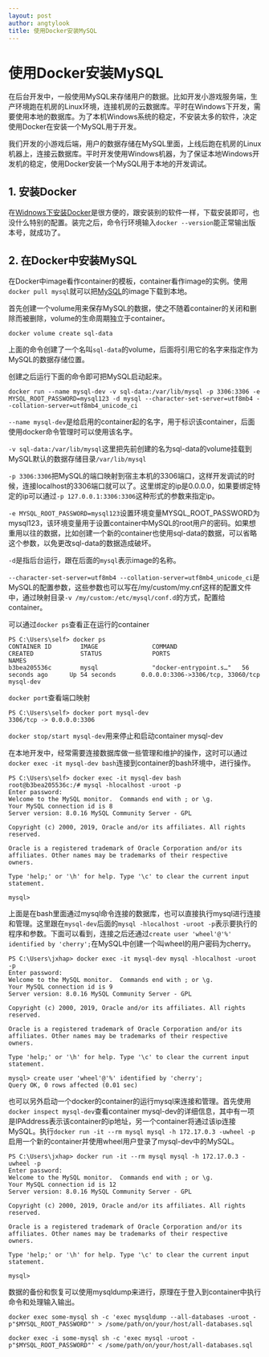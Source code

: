 ```yaml
---
layout: post
author: angtylook
title: 使用Docker安装MySQL
---
```


# 使用Docker安装MySQL

在后台开发中，一般使用MySQL来存储用户的数据。比如开发小游戏服务端，生产环境跑在机房的Linux环境，连接机房的云数据库。平时在Windows下开发，需要使用本地的数据库。为了本机Windows系统的稳定，不安装太多的软件，决定使用Docker在安装一个MySQL用于开发。

我们开发的小游戏后端，用户的数据存储在MySQL里面，上线后跑在机房的Linux机器上，连接云数据库。平时开发使用Windows机器，为了保证本地Windows开发机的稳定，使用Docker安装一个MySQL用于本地的开发调试。

## 1. 安装Docker

在[Widnows下安装Docker](https://docs.docker.com/docker-for-windows/)是很方便的，跟安装别的软件一样，下载安装即可，也没什么特别的配置。装完之后，命令行环境输入`docker --version`能正常输出版本号，就成功了。

## 2. 在Docker中安装MySQL

在Docker中image看作container的模板，container看作image的实例。使用`docker pull mysql`就可以把[MySQL](https://hub.docker.com/_/mysql)的image下载到本地。

首先创建一个volume用来保存MySQL的数据，使之不随着container的关闭和删除而被删除，volume的生命周期独立于container。

```docker volume create sql-data```

上面的命令创建了一个名叫`sql-data`的volume，后面将引用它的名字来指定作为MySQL的数据存储位置。

创建之后运行下面的命令即可把MySQL启动起来。

```
docker run --name mysql-dev -v sql-data:/var/lib/mysql -p 3306:3306 -e MYSQL_ROOT_PASSWORD=mysql123 -d mysql --character-set-server=utf8mb4 --collation-server=utf8mb4_unicode_ci
```

`--name mysql-dev`是给启用的container起的名字，用于标识该container，后面使用docker命令管理时可以使用该名字。

`-v sql-data:/var/lib/mysql`这里把先前创建的名为sql-data的volume挂载到MySQL默认的数据存储目录`/var/lib/mysql`

`-p 3306:3306`把MySQL的端口映射到宿主本机的3306端口，这样开发调试的时候，连接localhost的3306端口就可以了。这里绑定的ip是0.0.0.0，如果要绑定特定的ip可以通过`-p 127.0.0.1:3306:3306`这种形式的参数来指定ip。

`-e MYSQL_ROOT_PASSWORD=mysql123`设置环境变量MYSQL_ROOT_PASSWORD为mysql123，该环境变量用于设置container中MySQL的root用户的密码。如果想重用以往的数据，比如创建一个新的container也使用sql-data的数据，可以省略这个参数，以免更改sql-data的数据造成破坏。

`-d`是指后台运行，跟在后面的`mysql`表示image的名称。

`--character-set-server=utf8mb4 --collation-server=utf8mb4_unicode_ci`是MySQL的配置参数，这些参数也可以写在/my/custom/my.cnf这样的配置文件中，通过映射目录`-v /my/custom:/etc/mysql/conf.d`的方式，配置给container。

可以通过`docker ps`查看正在运行的container

```
PS C:\Users\self> docker ps                                                                                                                                               CONTAINER ID        IMAGE               COMMAND                  CREATED             STATUS              PORTS                               NAMES
b3bea205536c        mysql               "docker-entrypoint.s…"   56 seconds ago      Up 54 seconds       0.0.0.0:3306->3306/tcp, 33060/tcp   mysql-dev
```

`docker port`查看端口映射
```
PS C:\Users\self> docker port mysql-dev                                                                                                                                   3306/tcp -> 0.0.0.0:3306
```

`docker stop/start mysql-dev`用来停止和启动container mysql-dev

在本地开发中，经常需要连接数据库做一些管理和维护的操作，这时可以通过`docker exec -it mysql-dev bash`连接到container的bash环境中，进行操作。
```
PS C:\Users\self> docker exec -it mysql-dev bash                                                                                                                          root@b3bea205536c:/# mysql -hlocalhost -uroot -p
Enter password:
Welcome to the MySQL monitor.  Commands end with ; or \g.
Your MySQL connection id is 8
Server version: 8.0.16 MySQL Community Server - GPL

Copyright (c) 2000, 2019, Oracle and/or its affiliates. All rights reserved.

Oracle is a registered trademark of Oracle Corporation and/or its
affiliates. Other names may be trademarks of their respective
owners.

Type 'help;' or '\h' for help. Type '\c' to clear the current input statement.

mysql>
```
上面是在bash里面通过mysql命令连接的数据库，也可以直接执行mysql进行连接和管理。这里跟在`mysql-dev`后面的`mysql -hlocalhost -uroot -p`表示要执行的程序和参数。下面可以看到，连接之后还通过`create user 'wheel'@'%' identified by 'cherry';`在MySQL中创建一个叫wheel的用户密码为cherry。
```
PS C:\Users\jxhap> docker exec -it mysql-dev mysql -hlocalhost -uroot -p                                                                                                   Enter password:
Welcome to the MySQL monitor.  Commands end with ; or \g.
Your MySQL connection id is 9
Server version: 8.0.16 MySQL Community Server - GPL

Copyright (c) 2000, 2019, Oracle and/or its affiliates. All rights reserved.

Oracle is a registered trademark of Oracle Corporation and/or its
affiliates. Other names may be trademarks of their respective
owners.

Type 'help;' or '\h' for help. Type '\c' to clear the current input statement.

mysql> create user 'wheel'@'%' identified by 'cherry';
Query OK, 0 rows affected (0.01 sec)
```
也可以另外启动一个docker的container的运行mysql来连接和管理。首先使用`docker inspect mysql-dev`查看container mysql-dev的详细信息，其中有一项是IPAddress表示该container的ip地址，另一个container将通过该ip连接MySQL。执行`docker run -it --rm mysql mysql -h 172.17.0.3 -uwheel -p`启用一个新的container并使用wheel用户登录了mysql-dev中的MySQL。

```
PS C:\Users\jxhap> docker run -it --rm mysql mysql -h 172.17.0.3 -uwheel -p
Enter password:
Welcome to the MySQL monitor.  Commands end with ; or \g.
Your MySQL connection id is 12
Server version: 8.0.16 MySQL Community Server - GPL

Copyright (c) 2000, 2019, Oracle and/or its affiliates. All rights reserved.

Oracle is a registered trademark of Oracle Corporation and/or its
affiliates. Other names may be trademarks of their respective
owners.

Type 'help;' or '\h' for help. Type '\c' to clear the current input statement.

mysql>
```

数据的备份和恢复可以使用mysqldump来进行，原理在于登入到container中执行命令和处理输入输出。
```
docker exec some-mysql sh -c 'exec mysqldump --all-databases -uroot -p"$MYSQL_ROOT_PASSWORD"' > /some/path/on/your/host/all-databases.sql

docker exec -i some-mysql sh -c 'exec mysql -uroot -p"$MYSQL_ROOT_PASSWORD"' < /some/path/on/your/host/all-databases.sql
```
